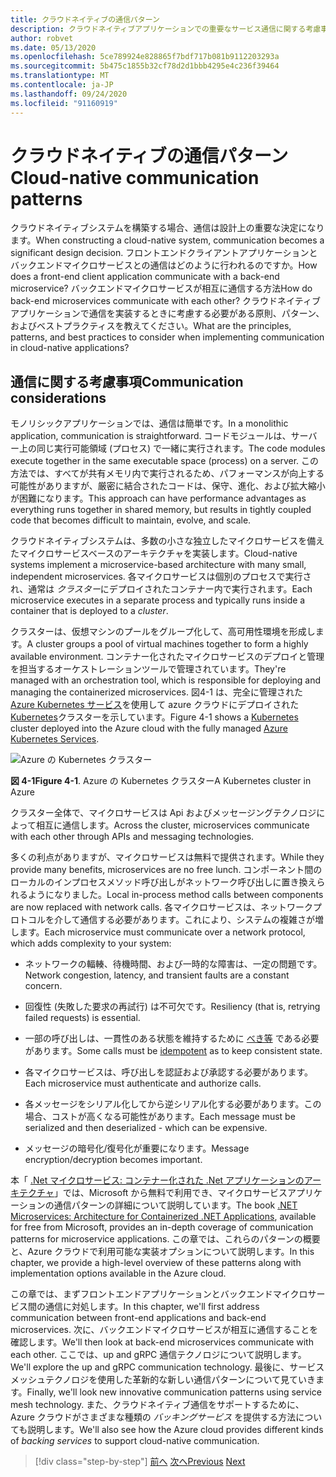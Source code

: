 ```yaml
---
title: クラウドネイティブの通信パターン
description: クラウドネイティブアプリケーションでの重要なサービス通信に関する考慮事項について説明します。
author: robvet
ms.date: 05/13/2020
ms.openlocfilehash: 5ce789924e828865f7bdf717b081b9112203293a
ms.sourcegitcommit: 5b475c1855b32cf78d2d1bbb4295e4c236f39464
ms.translationtype: MT
ms.contentlocale: ja-JP
ms.lasthandoff: 09/24/2020
ms.locfileid: "91160919"
---
```

# <a name="cloud-native-communication-patterns"></a><span data-ttu-id="ba7c7-103">クラウドネイティブの通信パターン</span><span class="sxs-lookup"><span data-stu-id="ba7c7-103">Cloud-native communication patterns</span></span>

<span data-ttu-id="ba7c7-104">クラウドネイティブシステムを構築する場合、通信は設計上の重要な決定になります。</span><span class="sxs-lookup"><span data-stu-id="ba7c7-104">When constructing a cloud-native system, communication becomes a significant design decision.</span></span> <span data-ttu-id="ba7c7-105">フロントエンドクライアントアプリケーションとバックエンドマイクロサービスとの通信はどのように行われるのですか。</span><span class="sxs-lookup"><span data-stu-id="ba7c7-105">How does a front-end client application communicate with a back-end microservice?</span></span> <span data-ttu-id="ba7c7-106">バックエンドマイクロサービスが相互に通信する方法</span><span class="sxs-lookup"><span data-stu-id="ba7c7-106">How do back-end microservices communicate with each other?</span></span> <span data-ttu-id="ba7c7-107">クラウドネイティブアプリケーションで通信を実装するときに考慮する必要がある原則、パターン、およびベストプラクティスを教えてください。</span><span class="sxs-lookup"><span data-stu-id="ba7c7-107">What are the principles, patterns, and best practices to consider when implementing communication in cloud-native applications?</span></span>

## <a name="communication-considerations"></a><span data-ttu-id="ba7c7-108">通信に関する考慮事項</span><span class="sxs-lookup"><span data-stu-id="ba7c7-108">Communication considerations</span></span>

<span data-ttu-id="ba7c7-109">モノリシックアプリケーションでは、通信は簡単です。</span><span class="sxs-lookup"><span data-stu-id="ba7c7-109">In a monolithic application, communication is straightforward.</span></span> <span data-ttu-id="ba7c7-110">コードモジュールは、サーバー上の同じ実行可能領域 (プロセス) で一緒に実行されます。</span><span class="sxs-lookup"><span data-stu-id="ba7c7-110">The code modules execute together in the same executable space (process) on a server.</span></span> <span data-ttu-id="ba7c7-111">この方法では、すべてが共有メモリ内で実行されるため、パフォーマンスが向上する可能性がありますが、厳密に結合されたコードは、保守、進化、および拡大縮小が困難になります。</span><span class="sxs-lookup"><span data-stu-id="ba7c7-111">This approach can have performance advantages as everything runs together in shared memory, but results in tightly coupled code that becomes difficult to maintain, evolve, and scale.</span></span>

<span data-ttu-id="ba7c7-112">クラウドネイティブシステムは、多数の小さな独立したマイクロサービスを備えたマイクロサービスベースのアーキテクチャを実装します。</span><span class="sxs-lookup"><span data-stu-id="ba7c7-112">Cloud-native systems implement a microservice-based architecture with many small, independent microservices.</span></span> <span data-ttu-id="ba7c7-113">各マイクロサービスは個別のプロセスで実行され、通常は *クラスター*にデプロイされたコンテナー内で実行されます。</span><span class="sxs-lookup"><span data-stu-id="ba7c7-113">Each microservice executes in a separate process and typically runs inside a container that is deployed to a *cluster*.</span></span>

<span data-ttu-id="ba7c7-114">クラスターは、仮想マシンのプールをグループ化して、高可用性環境を形成します。</span><span class="sxs-lookup"><span data-stu-id="ba7c7-114">A cluster groups a pool of virtual machines together to form a highly available environment.</span></span> <span data-ttu-id="ba7c7-115">コンテナー化されたマイクロサービスのデプロイと管理を担当するオーケストレーションツールで管理されています。</span><span class="sxs-lookup"><span data-stu-id="ba7c7-115">They're managed with an orchestration tool, which is responsible for deploying and managing the containerized microservices.</span></span> <span data-ttu-id="ba7c7-116">図4-1 は、完全に管理された[Azure Kubernetes サービス](/azure/aks/intro-kubernetes)を使用して azure クラウドにデプロイされた[Kubernetes](https://kubernetes.io)クラスターを示しています。</span><span class="sxs-lookup"><span data-stu-id="ba7c7-116">Figure 4-1 shows a [Kubernetes](https://kubernetes.io) cluster deployed into the Azure cloud with the fully managed [Azure Kubernetes Services](/azure/aks/intro-kubernetes).</span></span>

![Azure の Kubernetes クラスター](./media/kubernetes-cluster-in-azure.png)

<span data-ttu-id="ba7c7-118">**図 4-1**</span><span class="sxs-lookup"><span data-stu-id="ba7c7-118">**Figure 4-1**.</span></span> <span data-ttu-id="ba7c7-119">Azure の Kubernetes クラスター</span><span class="sxs-lookup"><span data-stu-id="ba7c7-119">A Kubernetes cluster in Azure</span></span>

<span data-ttu-id="ba7c7-120">クラスター全体で、マイクロサービスは Api およびメッセージングテクノロジによって相互に通信します。</span><span class="sxs-lookup"><span data-stu-id="ba7c7-120">Across the cluster, microservices communicate with each other through APIs and messaging technologies.</span></span>

<span data-ttu-id="ba7c7-121">多くの利点がありますが、マイクロサービスは無料で提供されます。</span><span class="sxs-lookup"><span data-stu-id="ba7c7-121">While they provide many benefits, microservices are no free lunch.</span></span> <span data-ttu-id="ba7c7-122">コンポーネント間のローカルのインプロセスメソッド呼び出しがネットワーク呼び出しに置き換えられるようになりました。</span><span class="sxs-lookup"><span data-stu-id="ba7c7-122">Local in-process method calls between components are now replaced with network calls.</span></span> <span data-ttu-id="ba7c7-123">各マイクロサービスは、ネットワークプロトコルを介して通信する必要があります。これにより、システムの複雑さが増します。</span><span class="sxs-lookup"><span data-stu-id="ba7c7-123">Each microservice must communicate over a network protocol, which adds complexity to your system:</span></span>

- <span data-ttu-id="ba7c7-124">ネットワークの輻輳、待機時間、および一時的な障害は、一定の問題です。</span><span class="sxs-lookup"><span data-stu-id="ba7c7-124">Network congestion, latency, and transient faults are a constant concern.</span></span>

- <span data-ttu-id="ba7c7-125">回復性 (失敗した要求の再試行) は不可欠です。</span><span class="sxs-lookup"><span data-stu-id="ba7c7-125">Resiliency (that is, retrying failed requests) is essential.</span></span>

- <span data-ttu-id="ba7c7-126">一部の呼び出しは、一貫性のある状態を維持するために [べき等](https://www.restapitutorial.com/lessons/idempotency.html) である必要があります。</span><span class="sxs-lookup"><span data-stu-id="ba7c7-126">Some calls must be [idempotent](https://www.restapitutorial.com/lessons/idempotency.html) as to keep consistent state.</span></span>

- <span data-ttu-id="ba7c7-127">各マイクロサービスは、呼び出しを認証および承認する必要があります。</span><span class="sxs-lookup"><span data-stu-id="ba7c7-127">Each microservice must authenticate and authorize calls.</span></span>

- <span data-ttu-id="ba7c7-128">各メッセージをシリアル化してから逆シリアル化する必要があります。この場合、コストが高くなる可能性があります。</span><span class="sxs-lookup"><span data-stu-id="ba7c7-128">Each message must be serialized and then deserialized - which can be expensive.</span></span>

- <span data-ttu-id="ba7c7-129">メッセージの暗号化/復号化が重要になります。</span><span class="sxs-lookup"><span data-stu-id="ba7c7-129">Message encryption/decryption becomes important.</span></span>

<span data-ttu-id="ba7c7-130">本「 [.Net マイクロサービス: コンテナー化された .Net アプリケーションのアーキテクチャ](https://dotnet.microsoft.com/download/thank-you/microservices-architecture-ebook)」では、Microsoft から無料で利用でき、マイクロサービスアプリケーションの通信パターンの詳細について説明しています。</span><span class="sxs-lookup"><span data-stu-id="ba7c7-130">The book [.NET Microservices: Architecture for Containerized .NET Applications](https://dotnet.microsoft.com/download/thank-you/microservices-architecture-ebook), available for free from Microsoft, provides an in-depth coverage of communication patterns for microservice applications.</span></span> <span data-ttu-id="ba7c7-131">この章では、これらのパターンの概要と、Azure クラウドで利用可能な実装オプションについて説明します。</span><span class="sxs-lookup"><span data-stu-id="ba7c7-131">In this chapter, we provide a high-level overview of these patterns along with implementation options available in the Azure cloud.</span></span>

<span data-ttu-id="ba7c7-132">この章では、まずフロントエンドアプリケーションとバックエンドマイクロサービス間の通信に対処します。</span><span class="sxs-lookup"><span data-stu-id="ba7c7-132">In this chapter, we'll first address communication between front-end applications and back-end microservices.</span></span> <span data-ttu-id="ba7c7-133">次に、バックエンドマイクロサービスが相互に通信することを確認します。</span><span class="sxs-lookup"><span data-stu-id="ba7c7-133">We'll then look at back-end microservices communicate with each other.</span></span> <span data-ttu-id="ba7c7-134">ここでは、up and gRPC 通信テクノロジについて説明します。</span><span class="sxs-lookup"><span data-stu-id="ba7c7-134">We'll explore the up and gRPC communication technology.</span></span> <span data-ttu-id="ba7c7-135">最後に、サービスメッシュテクノロジを使用した革新的な新しい通信パターンについて見ていきます。</span><span class="sxs-lookup"><span data-stu-id="ba7c7-135">Finally, we'll look new innovative communication patterns using service mesh technology.</span></span> <span data-ttu-id="ba7c7-136">また、クラウドネイティブ通信をサポートするために、Azure クラウドがさまざまな種類の *バッキングサービス* を提供する方法についても説明します。</span><span class="sxs-lookup"><span data-stu-id="ba7c7-136">We'll also see how the Azure cloud provides different kinds of *backing services* to support cloud-native communication.</span></span>

>[!div class="step-by-step"]
><span data-ttu-id="ba7c7-137">[前へ](other-deployment-options.md)
>[次へ](front-end-communication.md)</span><span class="sxs-lookup"><span data-stu-id="ba7c7-137">[Previous](other-deployment-options.md)
[Next](front-end-communication.md)</span></span>
